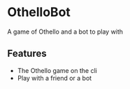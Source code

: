 # OthelloBot  
A game of Othello and a bot to play with  
## Features
- The Othello game on the cli
- Play with a friend or a bot
